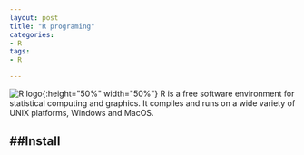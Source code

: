 ```yaml
---
layout: post
title: "R programing"
categories:
- R
tags:
- R

---
```

![R logo](https://www.r-project.org/logo/Rlogo.png){:height="50%" width="50%"}
R is a free software environment for statistical computing and graphics. It compiles and runs on a wide variety of UNIX platforms, Windows and MacOS.

##Install
---
